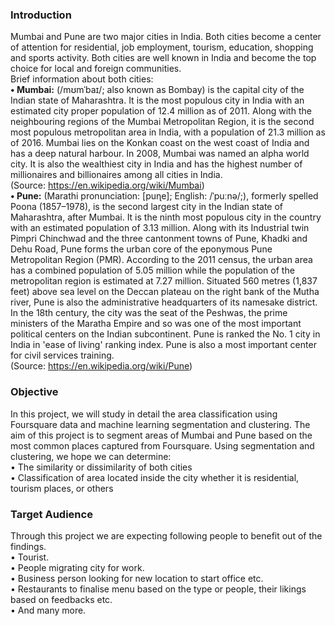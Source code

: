 ### **Introduction**  
Mumbai and Pune are two major cities in India. Both cities become a center of attention for residential, job employment, tourism, education, shopping and sports activity. Both cities are well known in India and become the top choice for local and foreign communities.  
Brief information about both cities:  
**•	Mumbai:** (/mʊmˈbaɪ/; also known as Bombay) is the capital city of the Indian state of Maharashtra. It is the most populous city in India with an estimated city proper population of 12.4 million as of 2011. Along with the neighbouring regions of the Mumbai Metropolitan Region, it is the second most populous metropolitan area in India, with a population of 21.3 million as of 2016. Mumbai lies on the Konkan coast on the west coast of India and has a deep natural harbour. In 2008, Mumbai was named an alpha world city. It is also the wealthiest city in India and has the highest number of millionaires and billionaires among all cities in India.  
(Source: https://en.wikipedia.org/wiki/Mumbai)  
**•	Pune:** (Marathi pronunciation: [puɳe]; English: /ˈpuːnə/;), formerly spelled Poona (1857–1978), is the second largest city in the Indian state of Maharashtra, after Mumbai. It is the ninth most populous city in the country with an estimated population of 3.13 million. Along with its Industrial twin Pimpri Chinchwad and the three cantonment towns of Pune, Khadki and Dehu Road, Pune forms the urban core of the eponymous Pune Metropolitan Region (PMR). According to the 2011 census, the urban area has a combined population of 5.05 million while the population of the metropolitan region is estimated at 7.27 million. Situated 560 metres (1,837 feet) above sea level on the Deccan plateau on the right bank of the Mutha river, Pune is also the administrative headquarters of its namesake district. In the 18th century, the city was the seat of the Peshwas, the prime ministers of the Maratha Empire and so was one of the most important political centers on the Indian subcontinent. Pune is ranked the No. 1 city in India in 'ease of living' ranking index. Pune is also a most important center for civil services training.  
(Source: https://en.wikipedia.org/wiki/Pune)  
### **Objective**  
In this project, we will study in detail the area classification using Foursquare data and machine learning segmentation and clustering. The aim of this project is to segment areas of Mumbai and Pune based on the most common places captured from Foursquare. 
Using segmentation and clustering, we hope we can determine:  
•	The similarity or dissimilarity of both cities  
•	Classification of area located inside the city whether it is residential, tourism places, or others  
### **Target Audience**  
Through this project we are expecting following people to benefit out of the findings.  
•	Tourist.  
•	People migrating city for work.  
•	Business person looking for new location to start office etc.  
•	Restaurants to finalise menu based on the type or people, their likings based on feedbacks etc.  
•	And many more.  
